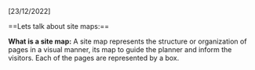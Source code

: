 [23/12/2022]

==Lets talk about site maps:==

**What is a site map:**
A site map represents the structure or organization of pages in a visual manner, its  map to guide the planner and inform the visitors. Each of the pages are represented by a box. 